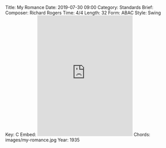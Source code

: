 Title: My Romance
Date: 2019-07-30 09:00
Category: Standards
Brief:
Composer: Richard Rogers
Time: 4/4
Length: 32
Form: ABAC
Style: Swing
Key: C
Embed: <iframe src="https://open.spotify.com/embed/user/thatdavidmiller/playlist/0ah9RFjA0e71Vw9E2P7GCQ" width="300" height="380" frameborder="0" allowtransparency="true" allow="encrypted-media"></iframe>
Chords: images/my-romance.jpg
Year: 1935
